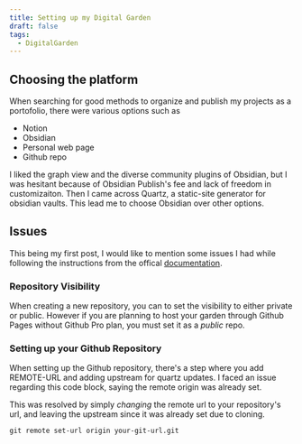 ```yaml
---
title: Setting up my Digital Garden
draft: false
tags:
  - DigitalGarden
---
```

## Choosing the platform
When searching for good methods to organize and publish my projects as a portofolio, there were various options such as
- Notion
- Obsidian
- Personal web page
- Github repo

I liked the graph view and the diverse community plugins of Obsidian, but I was hesitant because of Obsidian Publish's fee and lack of freedom in customizaiton.
Then I came across Quartz, a static-site generator for obsidian vaults. This lead me to choose Obsidian over other options.

## Issues
This being my first post, I would like to mention some issues I had while following the instructions from the offical [documentation](https://quartz.jzhao.xyz/).

### Repository Visibility
When creating a new repository, you can to set the visibility to either private or public. However if you are planning to host your garden through Github Pages without Github Pro plan, you must set it as a *public* repo.

### Setting up your Github Repository
When setting up the Github repository, there's a step where you add REMOTE-URL and adding upstream for quartz updates. I faced an issue regarding this code block, saying the remote origin was already set.

This was resolved by simply *changing* the remote url to your repository's url, and leaving the upstream since it was already set due to cloning.

```
git remote set-url origin your-git-url.git
```


